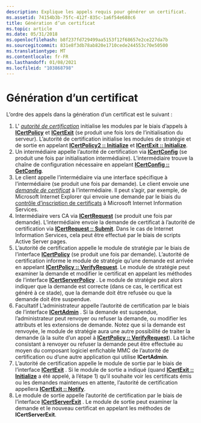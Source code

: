 ```yaml
---
description: Explique les appels requis pour générer un certificat.
ms.assetid: 74154b3b-75fc-412f-835c-1a6f54e688c6
title: Génération d’un certificat
ms.topic: article
ms.date: 05/31/2018
ms.openlocfilehash: b8f237fd729499aa5153f12f68657e2ce227da7b
ms.sourcegitcommit: 831e8f3db78ab820e1710cede244553c70e50500
ms.translationtype: MT
ms.contentlocale: fr-FR
ms.lasthandoff: 01/08/2021
ms.locfileid: "103868798"
---
```

# <a name="building-a-certificate"></a>Génération d’un certificat

L’ordre des appels dans la génération d’un certificat est le suivant :

1.  L' [*autorité de certification*](../secgloss/c-gly.md) initialise les modules par le biais d’appels à [**ICertPolicy**](/windows/desktop/api/Certpol/nn-certpol-icertpolicy) et [**ICertExit**](/windows/desktop/api/Certexit/nn-certexit-icertexit) (se produit une fois lors de l’initialisation du serveur). L’autorité de certification initialise les modules de stratégie et de sortie en appelant [**ICertPolicy2 :: Initialize**](/windows/desktop/api/Certpol/nf-certpol-icertpolicy-initialize) et [**ICertExit :: Initialize**](/windows/desktop/api/Certexit/nf-certexit-icertexit-initialize).
2.  Un intermédiaire appelle l’autorité de certification via [**ICertConfig**](/windows/desktop/api/Certcli/nn-certcli-icertconfig) (se produit une fois par initialisation intermédiaire). L’intermédiaire trouve la chaîne de configuration nécessaire en appelant [**ICertConfig :: GetConfig**](/windows/desktop/api/Certcli/nf-certcli-icertconfig-getconfig).
3.  Le client appelle l’intermédiaire via une interface spécifique à l’intermédiaire (se produit une fois par demande). Le client envoie une [*demande de certificat*](../secgloss/c-gly.md) à l’intermédiaire. Il peut s’agir, par exemple, de Microsoft Internet Explorer qui envoie une demande par le biais du [contrôle d’inscription de certificats](certificate-enrollment-control.md) à Microsoft Internet Information Services.
4.  Intermédiaire vers CA via [**ICertRequest**](/windows/desktop/api/Certcli/nn-certcli-icertrequest) (se produit une fois par demande). L’intermédiaire envoie la demande de certificat à l’autorité de certification via [**ICertRequest :: Submit**](/windows/desktop/api/Certcli/nf-certcli-icertrequest-submit). Dans le cas de Internet Information Services, cela peut être effectué par le biais de scripts Active Server pages.
5.  L’autorité de certification appelle le module de stratégie par le biais de l’interface [**ICertPolicy**](/windows/desktop/api/Certpol/nn-certpol-icertpolicy) (se produit une fois par demande). L’autorité de certification informe le module de stratégie qu’une demande est arrivée en appelant [**ICertPolicy :: VerifyRequest**](/windows/desktop/api/Certpol/nf-certpol-icertpolicy-verifyrequest). Le module de stratégie peut examiner la demande et modifier le certificat en appelant les méthodes de l’interface [**ICertServerPolicy**](/windows/desktop/api/Certif/nn-certif-icertserverpolicy) . Le module de stratégie peut alors indiquer que la demande est correcte (dans ce cas, le certificat est généré à ce stade), que la demande doit être refusée ou que la demande doit être suspendue.
6.  Facultatif L’administrateur appelle l’autorité de certification par le biais de l’interface [**ICertAdmin**](/windows/desktop/api/Certadm/nn-certadm-icertadmin) . Si la demande est suspendue, l’administrateur peut renvoyer ou refuser la demande, ou modifier les attributs et les extensions de demande. Notez que si la demande est renvoyée, le module de stratégie aura une autre possibilité de traiter la demande (à la suite d’un appel à [**ICertPolicy :: VerifyRequest**](/windows/desktop/api/Certpol/nf-certpol-icertpolicy-verifyrequest)). La tâche consistant à renvoyer ou refuser la demande peut être effectuée au moyen du composant logiciel enfichable MMC de l’autorité de certification ou d’une autre application qui utilise **ICertAdmin**.
7.  L’autorité de certification appelle le module de sortie par le biais de l’interface [**ICertExit**](/windows/desktop/api/Certexit/nn-certexit-icertexit) . Si le module de sortie a indiqué (quand [**ICertExit :: Initialize**](/windows/desktop/api/Certexit/nf-certexit-icertexit-initialize) a été appelé, à l’étape 1) qu’il souhaite voir les certificats émis ou les demandes maintenues en attente, l’autorité de certification appellera [**ICertExit :: Notify**](/windows/desktop/api/Certexit/nf-certexit-icertexit-notify).
8.  Le module de sortie appelle l’autorité de certification par le biais de l’interface [**ICertServerExit**](/windows/desktop/api/Certif/nn-certif-icertserverexit) . Le module de sortie peut examiner la demande et le nouveau certificat en appelant les méthodes de **ICertServerExit**.

 

 
